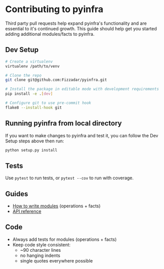 # Contributing to pyinfra

Third party pull requests help expand pyinfra's functionality and are essential to it's continued growth. This guide should help get you started adding additional modules/facts to pyinfra.


## Dev Setup

```sh
# Create a virtualenv
virtualenv /path/to/venv

# Clone the repo
git clone git@github.com:Fizzadar/pyinfra.git

# Install the package in editable mode with development requirements
pip install -e .[dev]

# Configure git to use pre-commit hook
flake8 --install-hook git
```

## Running pyinfra from local directory
If you want to make changes to pyinfra and test it, you can follow the Dev Setup steps above then run:

```sh
python setup.py install
```

## Tests

Use `pytest` to run tests, or `pytest --cov` to run with coverage.


## Guides

+ [How to write modules](https://pyinfra.readthedocs.io/page/api/modules.html) (operations + facts)
+ [API reference](https://pyinfra.readthedocs.io/page/api/reference.html)


## Code

+ Always add tests for modules (operations + facts)
+ Keep code style consistent:
    - ~90 character lines
    - no hanging indents
    - single quotes everywhere possible
